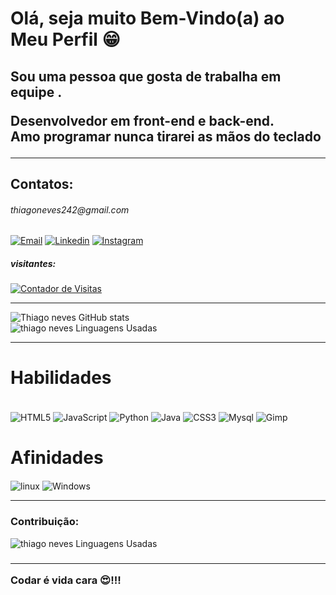 <!DOCTYPE html>
<html>
    <head>
    </head>
<body>
    <div>
        <h1> Olá, seja muito Bem-Vindo(a) ao Meu Perfil 😁 </h1> 
        <div>
            <h2>
                <p>
                   Sou uma pessoa que gosta de trabalha em equipe .<br>  
                </p>
                <p>
                      Desenvolvedor em front-end e back-end.<br> Amo programar nunca tirarei as mãos do teclado
                </p>
            </h2>
        </div><hr/>
    </div>
    <h2>Contatos:</h2> <h6><a>thiagoneves242@gmail.com</a></h6>

[![Email](https://img.shields.io/badge/Gmail-D14836?style=for-the-badge&logo=gmail&logoColor=white)](https://mail.google.com/)
[![Linkedin](https://img.shields.io/badge/LinkedIn-0077B5?style=for-the-badge&logo=linkedin&logoColor=white)](https://www.linkedin.com/in/thiago-pereira-neves-180778156/)
[![Instagram](https://img.shields.io/badge/Instagram-E4405F?style=for-the-badge&logo=instagram&logoColor=white)](https://www.instagram.com/thiagoneves242/) <br>
    <h5>
        visitantes:
    </h5> [![Contador de Visitas](https://hits.seeyoufarm.com/api/count/incr/badge.svg?url=https%3A%2F%2Fgithub.com%2Fhttps://github.com/thiagoneves2421212%2Fhit-counter)]()
    <hr>

![Thiago neves GitHub stats](https://github-readme-stats.vercel.app/api?username=ThiagoNeves&show_icons=true&theme=dark)
<br/>
![thiago neves Linguagens Usadas](https://github-readme-stats.vercel.app/api/top-langs/?username=thiagoneves242&theme=dark)

<hr>
<h1>Habilidades</h1>

<div style="display: inline_block"><br/>
    <img alt="HTML5" align="center" src="https://img.shields.io/badge/HTML5-E34F26?style=for-the-badge&logo=html5&logoColor=white"/>
    <img alt="JavaScript" align="center" src="https://img.shields.io/badge/JavaScript-F7DF1E?style=for-the-badge&logo=javascript&logoColor=black"/>
    <img alt="Python" align="center" src="https://img.shields.io/badge/Python-14354C?style=for-the-badge&logo=python&logoColor=white"/>
    <img alt="Java" align="center" src="https://img.shields.io/badge/Java-ED8B00?style=for-the-badge&logo=java&logoColor=white"/>
    <img alt="CSS3" align="center" src="https://img.shields.io/badge/CSS3-1572B6?style=for-the-badge&logo=css3&logoColor=white"/>
    <img alt="Mysql" align="center" src="https://img.shields.io/badge/MySQL-00000F?style=for-the-badge&logo=mysql&logoColor=white"/>
    <img alt="Gimp" align="center" src="https://img.shields.io/badge/gimp-5C5543?style=for-the-badge&logo=gimp&logoColor=white"/>
</div>

<div>
    <h1>
        Afinidades 
    </h1>
    <img alt="linux" align="center" src="https://img.shields.io/badge/Linux-FCC624?style=for-the-badge&logo=linux&logoColor=black"/>
    <img alt="Windows" align="center" src="https://img.shields.io/badge/Windows-0078D6?style=for-the-badge&logo=windows&logoColor=white"/>
</div>
<hr/>
<h3>
Contribuição:
</h3>

![thiago neves Linguagens Usadas](https://activity-graph.herokuapp.com/graph?username=thiagoneves242&theme=dracula)

<h3><hr/>
    Codar é vida cara 😍!!!
</h3>
</body>
</html>
